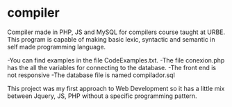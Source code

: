 # compiler
Compiler made in PHP, JS and MySQL for compilers course taught at URBE. This program is capable of making basic lexic, syntactic and semantic in self made programming language.

-You can find examples in the file CodeExamples.txt. 
-The file conexion.php has the all the variables for connecting to the database. 
-The front end is not responsive
-The database file is named compilador.sql

This project was my first approach to Web Development so it has a little mix between Jquery, JS, PHP without a specific programming pattern.
